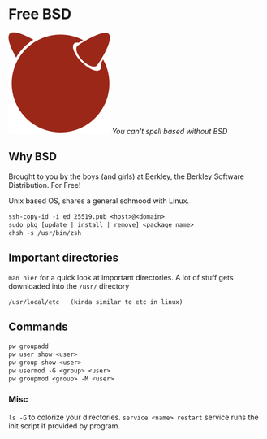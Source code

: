 # Free BSD
![Free BSD](./svgs/freeBSD.svg "Free BSD")
*You can't spell based without BSD*

## Why BSD
Brought to you by the boys (and girls) at Berkley, the Berkley Software Distribution. For Free! 

Unix based OS, shares a general schmood with Linux.

    ssh-copy-id -i ed_25519.pub <host>@<domain>  
    sudo pkg [update | install | remove] <package name>
    chsh -s /usr/bin/zsh

## Important directories
`man hier` for a quick look at important directories.
A lot of stuff gets downloaded into the `/usr/` directory

    /usr/local/etc   (kinda similar to etc in linux)

## Commands

    pw groupadd
    pw user show <user>
    pw group show <user>
    pw usermod -G <group> <user>
    pw groupmod <group> -M <user>

### Misc
`ls -G` to colorize your directories.
`service <name> restart` service runs the init script if provided by <name> program.
